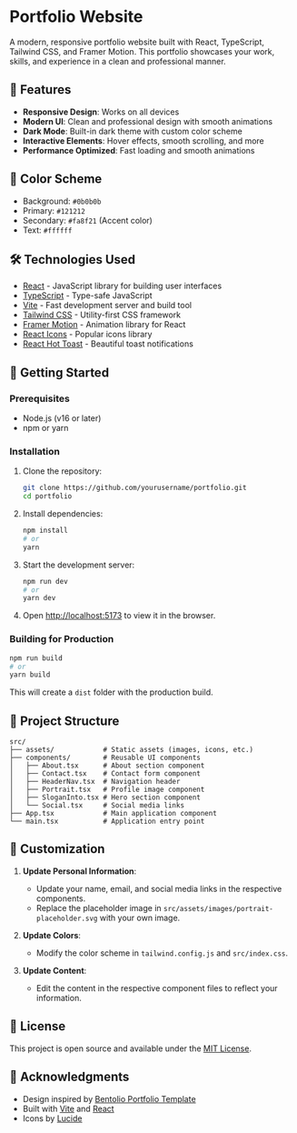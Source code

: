# Portfolio Website

A modern, responsive portfolio website built with React, TypeScript, Tailwind CSS, and Framer Motion. This portfolio showcases your work, skills, and experience in a clean and professional manner.

## 🚀 Features

- **Responsive Design**: Works on all devices
- **Modern UI**: Clean and professional design with smooth animations
- **Dark Mode**: Built-in dark theme with custom color scheme
- **Interactive Elements**: Hover effects, smooth scrolling, and more
- **Performance Optimized**: Fast loading and smooth animations

## 🎨 Color Scheme

- Background: `#0b0b0b`
- Primary: `#121212`
- Secondary: `#fa8f21` (Accent color)
- Text: `#ffffff`

## 🛠️ Technologies Used

- [React](https://reactjs.org/) - JavaScript library for building user interfaces
- [TypeScript](https://www.typescriptlang.org/) - Type-safe JavaScript
- [Vite](https://vitejs.dev/) - Fast development server and build tool
- [Tailwind CSS](https://tailwindcss.com/) - Utility-first CSS framework
- [Framer Motion](https://www.framer.com/motion/) - Animation library for React
- [React Icons](https://react-icons.github.io/react-icons/) - Popular icons library
- [React Hot Toast](https://react-hot-toast.com/) - Beautiful toast notifications

## 🚀 Getting Started

### Prerequisites

- Node.js (v16 or later)
- npm or yarn

### Installation

1. Clone the repository:
   ```bash
   git clone https://github.com/yourusername/portfolio.git
   cd portfolio
   ```

2. Install dependencies:
   ```bash
   npm install
   # or
   yarn
   ```

3. Start the development server:
   ```bash
   npm run dev
   # or
   yarn dev
   ```

4. Open [http://localhost:5173](http://localhost:5173) to view it in the browser.

### Building for Production

```bash
npm run build
# or
yarn build
```

This will create a `dist` folder with the production build.

## 📁 Project Structure

```
src/
├── assets/            # Static assets (images, icons, etc.)
├── components/        # Reusable UI components
│   ├── About.tsx      # About section component
│   ├── Contact.tsx    # Contact form component
│   ├── HeaderNav.tsx  # Navigation header
│   ├── Portrait.tsx   # Profile image component
│   ├── SloganInto.tsx # Hero section component
│   └── Social.tsx     # Social media links
├── App.tsx            # Main application component
└── main.tsx           # Application entry point
```

## 🎯 Customization

1. **Update Personal Information**:
   - Update your name, email, and social media links in the respective components.
   - Replace the placeholder image in `src/assets/images/portrait-placeholder.svg` with your own image.

2. **Update Colors**:
   - Modify the color scheme in `tailwind.config.js` and `src/index.css`.

3. **Update Content**:
   - Edit the content in the respective component files to reflect your information.

## 📝 License

This project is open source and available under the [MIT License](LICENSE).

## 🙏 Acknowledgments

- Design inspired by [Bentolio Portfolio Template](https://www.figma.com/community/file/1234567890)
- Built with [Vite](https://vitejs.dev/) and [React](https://reactjs.org/)
- Icons by [Lucide](https://lucide.dev/)
